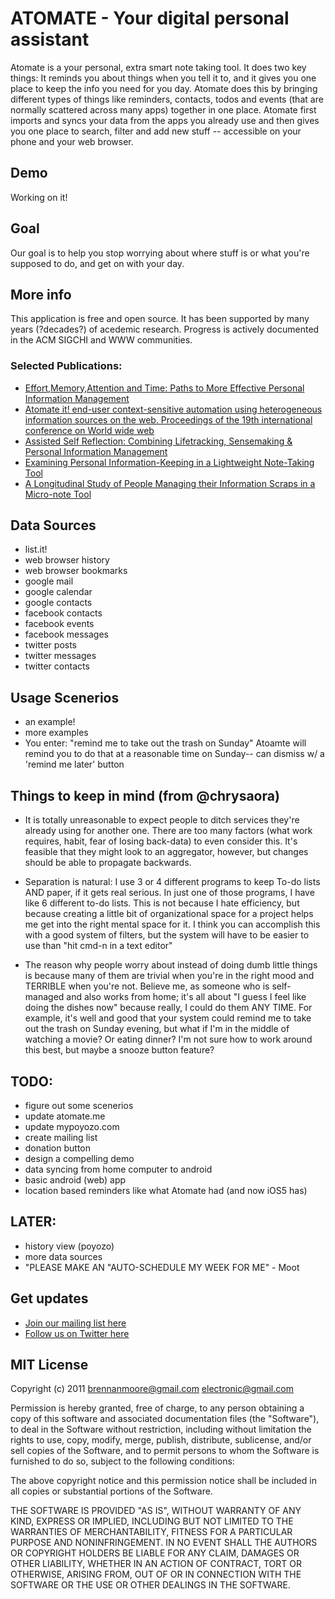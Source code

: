 # ATOMATE - Your digital personal assistant

Atomate is a your personal, extra smart note taking tool. It does two
key things: It reminds you about things when you tell it to, and it
gives you one place to keep the info you need for you day. Atomate
does this by bringing different types of things like reminders,
contacts, todos and events (that are normally scattered across many
apps) together in one place. Atomate first imports and syncs your data
from the apps you already use and then gives you one place to search,
filter and add new stuff -- accessible on your phone and your web
browser.


## Demo

Working on it!


## Goal

Our goal is to help you stop worrying about where stuff is or what
you're supposed to do, and get on with your day.


## More info

This application is free and open source. It has been supported by
many years (?decades?) of acedemic research. Progress is actively
documented in the ACM SIGCHI and WWW communities.

### Selected Publications:
- [Effort,Memory,Attention and Time: Paths to More Effective Personal Information Management](http://www.scribd.com/doc/56126885/Effort-Memory-Attention-and-Time-Paths-to-More-Effective-Personal-Information-Management)
- [Atomate it! end-user context-sensitive automation using heterogeneous information sources on the web. Proceedings of the 19th international conference on World wide web](http://people.csail.mit.edu/emax/papers/atomate-www2010-camera.pdf)
- [Assisted Self Reflection: Combining Lifetracking, Sensemaking & Personal Information Management](http://zamiang.webfactional.com/assisted_chi-workshop.pdf)
- [Examining Personal Information-Keeping in a Lightweight Note-Taking Tool](http://people.csail.mit.edu/emax/papers/listit-chi2009.pdf)
- [A Longitudinal Study of People Managing their Information Scraps in a Micro-note Tool](http://people.csail.mit.edu/~emax/papers/chi-listit-camera-2011.pdf)


## Data Sources
- list.it!
- web browser history
- web browser bookmarks
- google mail
- google calendar
- google contacts
- facebook contacts
- facebook events
- facebook messages
- twitter posts
- twitter messages
- twitter contacts


## Usage Scenerios

- an example!
- more examples
- You enter: "remind me to take out the trash on Sunday" Atoamte will
  remind you to do that at a reasonable time on Sunday-- can dismiss
  w/ a 'remind me later' button


## Things to keep in mind (from @chrysaora)

- It is totally unreasonable to expect people to ditch services
they're already using for another one. There are too many factors
(what work requires, habit, fear of losing back-data) to even consider
this. It's feasible that they might look to an aggregator, however,
but changes should be able to propagate backwards.

- Separation is natural: I use 3 or 4 different programs to keep To-do
lists AND paper, if it gets real serious. In just one of those
programs, I have like 6 different to-do lists. This is not because I
hate efficiency, but because creating a little bit of organizational
space for a project helps me get into the right mental space for it. I
think you can accomplish this with a good system of filters, but the
system will have to be easier to use than "hit cmd-n in a text editor"

- The reason why people worry about instead of doing dumb little
things is because many of them are trivial when you're in the right
mood and TERRIBLE when you're not. Believe me, as someone who is
self-managed and also works from home; it's all about "I guess I feel
like doing the dishes now" because really, I could do them ANY TIME.
For example, it's well and good that your system could remind me to
take out the trash on Sunday evening, but what if I'm in the middle of
watching a movie? Or eating dinner? I'm not sure how to work around
this best, but maybe a snooze button feature?


## TODO:

- figure out some scenerios
- update atomate.me
- update mypoyozo.com
- create mailing list
- donation button
- design a compelling demo
- data syncing from home computer to android
- basic android (web) app
- location based reminders like what Atomate had (and now iOS5 has)

## LATER:
- history view (poyozo)
- more data sources
- "PLEASE MAKE AN "AUTO-SCHEDULE MY WEEK FOR ME" - Moot

## Get updates
- [Join our mailing list here](http://atomate.me)
- [Follow us on Twitter here](http://twitter.com/mypoyozo)


## MIT License
Copyright (c) 2011 brennanmoore@gmail.com electronic@gmail.com

Permission is hereby granted, free of charge, to any person obtaining
a copy of this software and associated documentation files (the
"Software"), to deal in the Software without restriction, including
without limitation the rights to use, copy, modify, merge, publish,
distribute, sublicense, and/or sell copies of the Software, and to
permit persons to whom the Software is furnished to do so, subject to
the following conditions:

The above copyright notice and this permission notice shall be
included in all copies or substantial portions of the Software.

THE SOFTWARE IS PROVIDED "AS IS", WITHOUT WARRANTY OF ANY KIND,
EXPRESS OR IMPLIED, INCLUDING BUT NOT LIMITED TO THE WARRANTIES OF
MERCHANTABILITY, FITNESS FOR A PARTICULAR PURPOSE AND
NONINFRINGEMENT. IN NO EVENT SHALL THE AUTHORS OR COPYRIGHT HOLDERS BE
LIABLE FOR ANY CLAIM, DAMAGES OR OTHER LIABILITY, WHETHER IN AN ACTION
OF CONTRACT, TORT OR OTHERWISE, ARISING FROM, OUT OF OR IN CONNECTION
WITH THE SOFTWARE OR THE USE OR OTHER DEALINGS IN THE SOFTWARE.